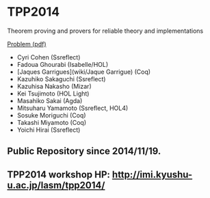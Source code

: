 TPP2014
=======

Theorem proving and provers for reliable theory and implementations 

[Problem (pdf)](http://imi.kyushu-u.ac.jp/lasm/tpp2014/tppmark2014-2.pdf)

- Cyri Cohen (Ssreflect)  
- Fadoua Ghourabi (Isabelle/HOL)  
- [Jaques Garrigues](wiki/Jaque Garrigue) (Coq)  
- Kazuhiko Sakaguchi (Ssreflect)  
- Kazuhisa Nakasho (Mizar)  
- Kei Tsujimoto (HOL Light)  
- Masahiko Sakai (Agda)  
- Mitsuharu Yamamoto (Ssreflect, HOL4)  
- Sosuke Moriguchi (Coq)  
- Takashi Miyamoto (Coq)  
- Yoichi Hirai (Ssreflect)  

Public Repository since 2014/11/19.
---
TPP2014 workshop HP:
http://imi.kyushu-u.ac.jp/lasm/tpp2014/
---
